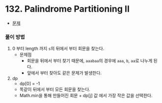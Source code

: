 # 132. Palindrome Partitioning II

- [문제](https://leetcode.com/problems/palindrome-partitioning-ii/)


### 풀이 방법

1. 0 부터 length 까지 `s`의 뒤에서 부터 회문을 찾는다.
   - 문제점
      - 회문을 뒤에서 부터 찾기 때문에, `aaabaa`의 경우에 `aaa`, `b`, `aa`로 나누게 된다.
      - 앞에서 부터 찾아도 같은 문제가 발생한다.
2. dp
   - dp[0] = -1
   - 똑같이 뒤에서 부터 모든 회문을 찾는다.
   - Math.min을 통해 만들어진 회문 + dp[j] 값 에서 가장 작은 값을 선택한다.